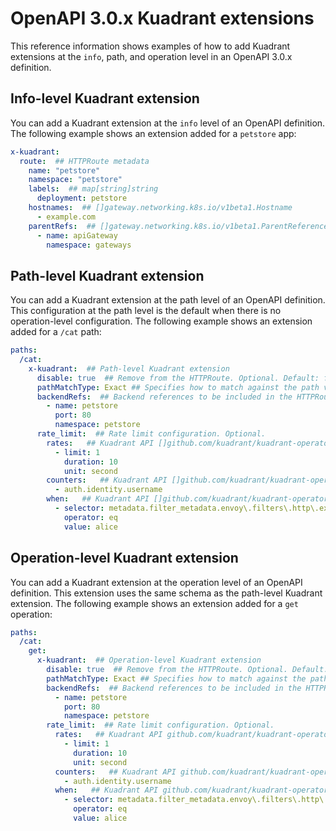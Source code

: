 # OpenAPI 3.0.x Kuadrant extensions

This reference information shows examples of how to add Kuadrant extensions at the `info`, path, and operation level in an OpenAPI 3.0.x definition. 

## Info-level Kuadrant extension

You can add a Kuadrant extension at the `info` level of an OpenAPI definition. The following example shows an extension added for a `petstore` app:

```yaml
x-kuadrant:
  route:  ## HTTPRoute metadata
    name: "petstore"
    namespace: "petstore"
    labels:  ## map[string]string
      deployment: petstore
    hostnames:  ## []gateway.networking.k8s.io/v1beta1.Hostname
      - example.com
    parentRefs:  ## []gateway.networking.k8s.io/v1beta1.ParentReference
      - name: apiGateway
        namespace: gateways
```

## Path-level Kuadrant extension

You can add a Kuadrant extension at the path level of an OpenAPI definition.
This configuration at the path level is the default when there is no operation-level configuration. 
The following example shows an extension added for a `/cat` path:

```yaml
paths:
  /cat:
    x-kuadrant:  ## Path-level Kuadrant extension
      disable: true  ## Remove from the HTTPRoute. Optional. Default: false
      pathMatchType: Exact ## Specifies how to match against the path value. Valid values: [Exact;PathPrefix]. Optional. Default: Exact
      backendRefs:  ## Backend references to be included in the HTTPRoute. []gateway.networking.k8s.io/v1beta1.HTTPBackendRef. Optional.
        - name: petstore
          port: 80
          namespace: petstore
      rate_limit:  ## Rate limit configuration. Optional.
        rates:   ## Kuadrant API []github.com/kuadrant/kuadrant-operator/api/v1beta2.Rate
          - limit: 1
            duration: 10
            unit: second
        counters:   ## Kuadrant API []github.com/kuadrant/kuadrant-operator/api/v1beta2.CountextSelector
          - auth.identity.username
        when:   ## Kuadrant API []github.com/kuadrant/kuadrant-operator/api/v1beta2.WhenCondition
          - selector: metadata.filter_metadata.envoy\.filters\.http\.ext_authz.identity.userid
            operator: eq
            value: alice
```

## Operation-level Kuadrant extension

You can add a Kuadrant extension at the operation level of an OpenAPI definition. This extension uses the same schema as the path-level Kuadrant extension. The following example shows an extension added for a `get` operation:

```yaml
paths:
  /cat:
    get:
      x-kuadrant:  ## Operation-level Kuadrant extension
        disable: true  ## Remove from the HTTPRoute. Optional. Default: path level "disable" value.
        pathMatchType: Exact ## Specifies how to match against the path value. Valid values: [Exact;PathPrefix]. Optional. Default: Exact.
        backendRefs:  ## Backend references to be included in the HTTPRoute. Optional.
          - name: petstore
            port: 80
            namespace: petstore
        rate_limit:  ## Rate limit configuration. Optional.
          rates:   ## Kuadrant API github.com/kuadrant/kuadrant-operator/api/v1beta2.Rate
            - limit: 1
              duration: 10
              unit: second
          counters:   ## Kuadrant API github.com/kuadrant/kuadrant-operator/api/v1beta2.CountextSelector
            - auth.identity.username
          when:   ## Kuadrant API github.com/kuadrant/kuadrant-operator/api/v1beta2.WhenCondition
            - selector: metadata.filter_metadata.envoy\.filters\.http\.ext_authz.identity.userid
              operator: eq
              value: alice
```
